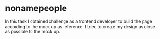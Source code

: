 # nonamepeople

In this task I obtained challenge as a frontend developer to build the page according to the mock up as reference. I tried to create my design as close as possible to the mock up.
